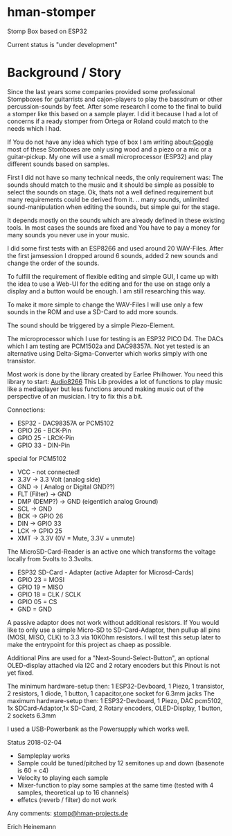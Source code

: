 # hman-stomper
Stomp Box based on ESP32

Current status is "under development"

# Background / Story
Since the last years some companies provided some professional Stompboxes for guitarrists and cajon-players to play the bassdrum or other percussion-sounds by feet.
After some research I come to the final to build a stomper like this based on a sample player.
I did it because I had a lot of concerns if a ready stomper from Ortega or Roland could match to the needs which I had.

If You do not have any idea which type of box I am writing about:[Google](https://www.google.de/search?client=firefox-b-ab&dcr=0&biw=1440&bih=805&tbm=isch&sa=1&ei=w9ltWsfpJsH3kwXo35KYCg&q=stompbox+wood&oq=stompbox+wood&gs_l=psy-ab.3...102477.103193.0.103405.5.5.0.0.0.0.81.359.5.5.0....0...1c.1.64.psy-ab..0.2.153...0j0i30k1j0i19k1j0i30i19k1.0.5D-yvMPc-pk) most of these Stomboxes are only using wood and a piezo or a mic or a guitar-pickup.
My one will use a small microprocessor (ESP32) and play different sounds based on samples.

First I did not have so many technical needs, the only requirement was: The sounds should match to the music and it should be simple as possible to select the sounds on stage.
Ok, thats not a well defined requirement but many requirements could be derived from it.
.. many sounds, unlimited sound-manipulation when editing the sounds, but simple gui for the stage.

It depends mostly on the sounds which are already defined in these existing tools. 
In most cases the sounds are fixed and You have to pay a money for many sounds you never use in your music.

I did some first tests with an ESP8266 and used around 20 WAV-Files.
After the first jamsession I dropped around 6 sounds, added 2 new sounds and change the order of the sounds.

To fulfill the requirement of flexible editing and simple GUI, I came up with the idea to use a Web-UI for the editing and for the use on stage only a display and a button would be enough.
I am still researching this way.

To make it more simple to change the WAV-Files I will use only a few sounds in the ROM and use a SD-Card to add more sounds.

The sound should be triggered by a simple Piezo-Element.

The microprocessor which I use for testing is an ESP32 PICO D4. The DACs which I am testing are PCM1502a and DAC98357A.
Not yet tested is an alternative using Delta-Sigma-Converter which works simply with one transistor.

Most work is done by the library created by Earlee Philhower. You need this library to start: [Audio8266](https://github.com/earlephilhower/ESP8266Audio) This Lib provides a lot of functions to play music like a mediaplayer but less functions around making music out of the perspective of an musician. I try to fix this a bit.

Connections:
- ESP32 - DAC98357A or PCM5102
- GPIO 26  - BCK-Pin  
- GPIO 25  - LRCK-Pin 
- GPIO 33  - DIN-Pin 
 
 special for PCM5102 
- VCC - not connected!
- 3.3V -> 3.3 Volt (analog side)
- GND -> ( Analog or Digital GND??)
- FLT (Filter)  -> GND
- DMP (DEMP?) -> GND (eigentlich analog Ground)
- SCL -> GND
- BCK -> GPIO 26
- DIN  -> GPIO 33
- LCK -> GPIO 25
- XMT -> 3.3V (0V = Mute, 3.3V = unmute)

The MicroSD-Card-Reader is an active one which transforms the voltage locally from 5volts to 3.3volts.
- ESP32    SD-Card - Adapter (active Adapter for Microsd-Cards)
- GPIO 23 = MOSI
- GPIO 19 = MISO
- GPIO 18 = CLK / SCLK
- GPIO 05 = CS
- GND = GND

A passive adaptor does not work without additional resistors. If You would like to only use a simple Micro-SD to SD-Card-Adaptor, then pullup all pins (MOSI, MISO, CLK) to 3.3 via 10KOhm resistors.
I will test this setup later to make the entrypoint for this project as chaep as possible. 

Additional Pins are used for a "Next-Sound-Select-Button", an optional OLED-display attached via I2C and 2 rotary encoders but this Pinout is not yet fixed.

The minimum hardware-setup then: 1 ESP32-Devboard, 1 Piezo, 1 transistor, 2 resistors, 1 diode, 1 button, 1 capacitor,one socket for 6.3mm jacks
The maximum hardware-setup then: 1 ESP32-Devboard, 1 Piezo, DAC pcm5102, 1x SDCard-Adaptor,1x SD-Card, 2 Rotary encoders, OLED-Display, 1 button, 2 sockets 6.3mm

I used a USB-Powerbank as the Powersupply which works well.

Status 2018-02-04
- Sampleplay works
- Sample could be tuned/pitched by 12 semitones up and down (basenote is 60 = c4)
- Velocity to playing each sample
- Mixer-function to play some samples at the same time (tested with 4 samples, theoretical up to 16 channels)
- effetcs (reverb / filter) do not work

Any comments:
stomp@hman-projects.de

Erich Heinemann
